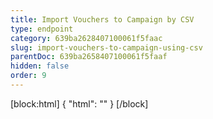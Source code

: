 ```yaml
---
title: Import Vouchers to Campaign by CSV
type: endpoint
category: 639ba2628407100061f5faac
slug: import-vouchers-to-campaign-using-csv
parentDoc: 639ba2658407100061f5faaf
hidden: false
order: 9
---
```

[block:html]
{
  "html": "<style>\n.LanguagePicker-divider { \n  display: none; }\n</style>"
}
[/block]